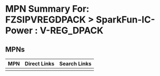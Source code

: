 



# MPN Summary For: FZSIPVREGDPACK > SparkFun-IC-Power : V-REG_DPACK

## MPNs
  

|MPN|Direct Links|Search Links|
| :--- | :--- | :--- |
||||
